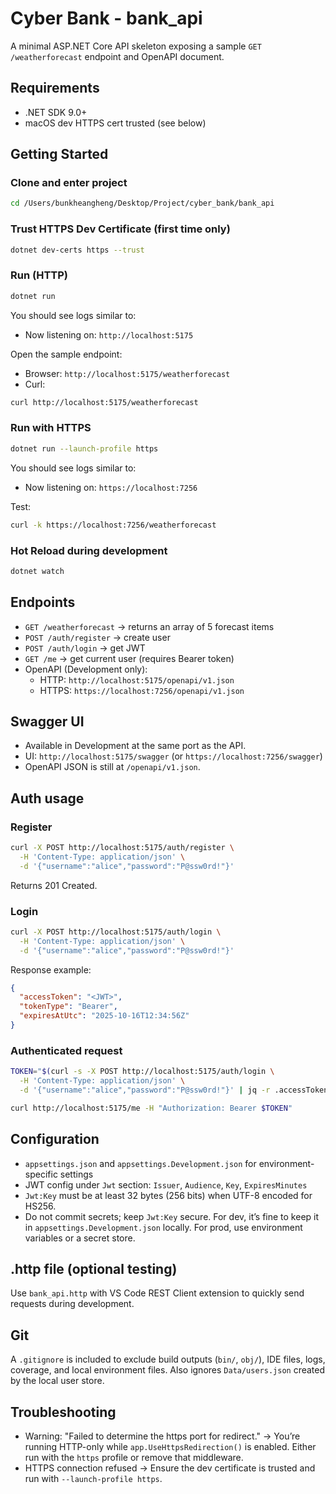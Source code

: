 # Cyber Bank - bank_api

A minimal ASP.NET Core API skeleton exposing a sample `GET /weatherforecast` endpoint and OpenAPI document.

## Requirements
- .NET SDK 9.0+
- macOS dev HTTPS cert trusted (see below)

## Getting Started

### Clone and enter project
```bash
cd /Users/bunkheangheng/Desktop/Project/cyber_bank/bank_api
```

### Trust HTTPS Dev Certificate (first time only)
```bash
dotnet dev-certs https --trust
```

### Run (HTTP)
```bash
dotnet run
```
You should see logs similar to:
- Now listening on: `http://localhost:5175`

Open the sample endpoint:
- Browser: `http://localhost:5175/weatherforecast`
- Curl:
```bash
curl http://localhost:5175/weatherforecast
```

### Run with HTTPS
```bash
dotnet run --launch-profile https
```
You should see logs similar to:
- Now listening on: `https://localhost:7256`

Test:
```bash
curl -k https://localhost:7256/weatherforecast
```

### Hot Reload during development
```bash
dotnet watch
```

## Endpoints
- `GET /weatherforecast` → returns an array of 5 forecast items
- `POST /auth/register` → create user
- `POST /auth/login` → get JWT
- `GET /me` → get current user (requires Bearer token)
- OpenAPI (Development only):
  - HTTP: `http://localhost:5175/openapi/v1.json`
  - HTTPS: `https://localhost:7256/openapi/v1.json`

## Swagger UI
- Available in Development at the same port as the API.
- UI: `http://localhost:5175/swagger` (or `https://localhost:7256/swagger`)
- OpenAPI JSON is still at `/openapi/v1.json`.

## Auth usage

### Register
```bash
curl -X POST http://localhost:5175/auth/register \
  -H 'Content-Type: application/json' \
  -d '{"username":"alice","password":"P@ssw0rd!"}'
```
Returns 201 Created.

### Login
```bash
curl -X POST http://localhost:5175/auth/login \
  -H 'Content-Type: application/json' \
  -d '{"username":"alice","password":"P@ssw0rd!"}'
```
Response example:
```json
{
  "accessToken": "<JWT>",
  "tokenType": "Bearer",
  "expiresAtUtc": "2025-10-16T12:34:56Z"
}
```

### Authenticated request
```bash
TOKEN="$(curl -s -X POST http://localhost:5175/auth/login \
  -H 'Content-Type: application/json' \
  -d '{"username":"alice","password":"P@ssw0rd!"}' | jq -r .accessToken)"

curl http://localhost:5175/me -H "Authorization: Bearer $TOKEN"
```

## Configuration
- `appsettings.json` and `appsettings.Development.json` for environment-specific settings
- JWT config under `Jwt` section: `Issuer`, `Audience`, `Key`, `ExpiresMinutes`
- `Jwt:Key` must be at least 32 bytes (256 bits) when UTF-8 encoded for HS256.
- Do not commit secrets; keep `Jwt:Key` secure. For dev, it’s fine to keep it in `appsettings.Development.json` locally. For prod, use environment variables or a secret store.

## .http file (optional testing)
Use `bank_api.http` with VS Code REST Client extension to quickly send requests during development.

## Git
A `.gitignore` is included to exclude build outputs (`bin/`, `obj/`), IDE files, logs, coverage, and local environment files. Also ignores `Data/users.json` created by the local user store.

## Troubleshooting
- Warning: "Failed to determine the https port for redirect." → You’re running HTTP-only while `app.UseHttpsRedirection()` is enabled. Either run with the `https` profile or remove that middleware.
- HTTPS connection refused → Ensure the dev certificate is trusted and run with `--launch-profile https`.
